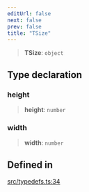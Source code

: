 ```yaml
---
editUrl: false
next: false
prev: false
title: "TSize"
---
```


> **TSize**: `object`

## Type declaration

### height

> **height**: `number`

### width

> **width**: `number`

## Defined in

[src/typedefs.ts:34](https://github.com/fabricjs/fabric.js/blob/c093e29e73123dafcfa091ff4d5e04e690bb796e/src/typedefs.ts#L34)

